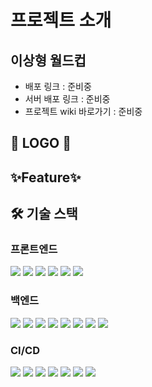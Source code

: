 
    
# **프로젝트 소개**
 ## 이상형 월드컵

- 배포 링크 : 준비중
- 서버 배포 링크 : 준비중
- 프로젝트 wiki 바로가기 : 준비중
## **🍊 LOGO 🍊**

## **✨Feature✨**


## **🛠️ 기술 스택**

### 프론트엔드

<img src="https://img.shields.io/badge/React-61DAFB?style=for-the-badge&logo=React&logoColor=white"> <img src="https://img.shields.io/badge/TypeScript-007ACC?style=for-the-badge&logo=typescript&logoColor=white"> 
<img src="https://img.shields.io/badge/Next.js-000000?style=for-the-badge&logo=Next.js&logoColor=white">
<img src="https://img.shields.io/badge/SCSS-CC6699?style=for-the-badge&logo=Sass&logoColor=white">
<img src="https://img.shields.io/badge/SWR-000000?style=for-the-badge">
<img src="https://img.shields.io/badge/Recoil-61DAFB?style=for-the-badge">

### 백엔드
<img src="https://img.shields.io/badge/JAVA-007396?style=for-the-badge&logo=java&logoColor=white"> <img src="https://img.shields.io/badge/Spring Boot-6DB33F?style=for-the-badge&logo=Spring Boot&logoColor=white"> <img src="https://img.shields.io/badge/Spring Security-6DB33F?style=for-the-badge&logo=Spring Security&logoColor=white"> <img src="https://img.shields.io/badge/Spring Data Jpa-6DB33F?style=for-the-badge"> <img src="https://img.shields.io/badge/Query%20Dsl-59666C?style=for-the-badge&logo=&logoColor=white"> <img src="https://img.shields.io/badge/MySQL-4479A1?style=for-the-badge&logo=MySQL&logoColor=white"> <img src="https://img.shields.io/badge/JSON%20Web%20Tokens-000000?style=for-the-badge&logo=JSON%20Web%20Tokens&logoColor=white"> <img src="https://img.shields.io/badge/OAuth2.0-000000?style=for-the-badge&logo=&logoColor=white">

### CI/CD
<img src="https://img.shields.io/badge/Github-181717?style=for-the-badge&logo=Github&logoColor=white"> <img src="https://img.shields.io/badge/Amazon%20S3-569A31?style=for-the-badge&logo=Amazon%20S3&logoColor=white"> <img src="https://img.shields.io/badge/AWS%20Amplifyt-FF9900?style=for-the-badge&logo=AWS%20Amplify&logoColor=white"> <img src="https://img.shields.io/badge/Amazon%20RDS-527FFF?style=for-the-badge&logo=Amazon%20RDS&logoColor=white"> <img src="https://img.shields.io/badge/linode-00A95C?style=for-the-badge&logo=linode&logoColor=white"> <img src="https://img.shields.io/badge/Slack-4A154B?style=for-the-badge&logo=slack&logoColor=white"> <img src="https://img.shields.io/badge/Discord-5865F2?style=for-the-badge&logo=Discord&logoColor=white">

